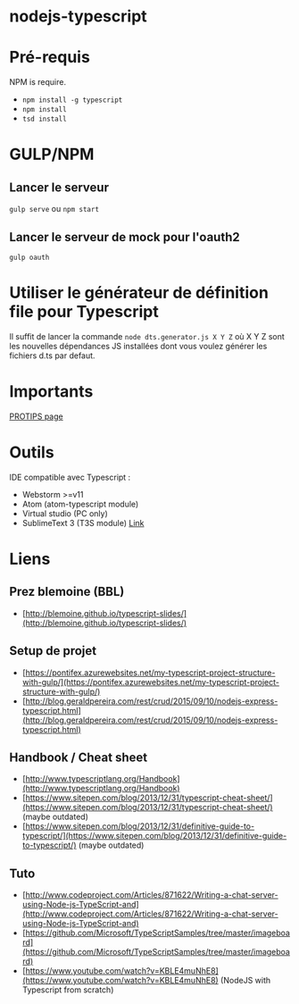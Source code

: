 # nodejs-typescript

# Pré-requis

NPM is require.

* ``` npm install -g typescript ```
* ``` npm install ``` 
* ``` tsd install ```

# GULP/NPM

## Lancer le serveur

``` gulp serve ``` ou ``` npm start ```

## Lancer le serveur de mock pour l'oauth2

``` gulp oauth ``` 

# Utiliser le générateur de définition file pour Typescript

Il suffit de lancer la commande ```node dts.generator.js X Y Z``` où X Y Z sont les nouvelles dépendances JS installées dont vous voulez générer les fichiers d.ts par defaut.

# Importants

[PROTIPS page](PROTIPS.md)

# Outils

IDE compatible avec Typescript :

 * Webstorm >=v11
 * Atom (atom-typescript module)
 * Virtual studio (PC only)
 * SublimeText 3 (T3S module) [Link](https://www.airpair.com/typescript/posts/typescript-development-with-gulp-and-sublime-text)

# Liens 

## Prez blemoine (BBL)
 * [http://blemoine.github.io/typescript-slides/](http://blemoine.github.io/typescript-slides/)

## Setup de projet
 * [https://pontifex.azurewebsites.net/my-typescript-project-structure-with-gulp/](https://pontifex.azurewebsites.net/my-typescript-project-structure-with-gulp/)
 * [http://blog.geraldpereira.com/rest/crud/2015/09/10/nodejs-express-typescript.html](http://blog.geraldpereira.com/rest/crud/2015/09/10/nodejs-express-typescript.html)

## Handbook / Cheat sheet
 * [http://www.typescriptlang.org/Handbook](http://www.typescriptlang.org/Handbook)
 * [https://www.sitepen.com/blog/2013/12/31/typescript-cheat-sheet/](https://www.sitepen.com/blog/2013/12/31/typescript-cheat-sheet/) (maybe outdated)
 * [https://www.sitepen.com/blog/2013/12/31/definitive-guide-to-typescript/](https://www.sitepen.com/blog/2013/12/31/definitive-guide-to-typescript/) (maybe outdated)

## Tuto
 * [http://www.codeproject.com/Articles/871622/Writing-a-chat-server-using-Node-js-TypeScript-and](http://www.codeproject.com/Articles/871622/Writing-a-chat-server-using-Node-js-TypeScript-and)
 * [https://github.com/Microsoft/TypeScriptSamples/tree/master/imageboard](https://github.com/Microsoft/TypeScriptSamples/tree/master/imageboard)
 * [https://www.youtube.com/watch?v=KBLE4muNhE8](https://www.youtube.com/watch?v=KBLE4muNhE8) (NodeJS with Typescript from scratch)
 